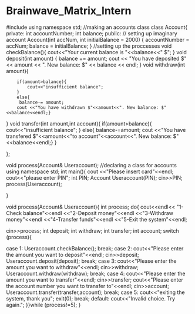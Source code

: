 # Brainwave_Matrix_Intern
#include <iostream>
using namespace std;
//making an accounts class
class Account{
    private:
int accountNumber;
int balance;
public:
// setting up imaginary account
  Account(int accNum, int initialBalance = 2000) {
        accountNumber = accNum;
        balance = initialBalance;
    }
    //setting up the proccesses
void checkBalance(){
cout<<"Your current balance is "<<balance<<" $";
}
void deposit(int amount) {
        balance += amount;
        cout << "You have deposited $" << amount << ". New balance: $" << balance << endl;
    }
void withdraw(int amount){

        if(amount>balance){
            cout<<"insufficient balance";
        }
        else{
         balance-= amount;
        cout <<"You have withdrawn $"<<amount<<". New balance: $"<<balance<<endl;}
}
void transfer(int amount,int account){
     if(amount>balance){
            cout<<"insufficient balance";
        }
        else{
        balance-=amount;
        cout <<"You have transfered $"<<amount<<"to account"<<account<<". New balance: $"<<balance<<endl;}
}


};

void process(Account& Useraccount);
//declaring a class for accounts
using namespace std;
int main(){
cout <<"Please insert card"<<endl;
cout<<"please enter PIN";
int PIN;
Account Useraccount(PIN);
cin>>PIN;
process(Useraccount);


}


void process(Account& Useraccount){
    int process;
 do{
cout<<endl<<
   "1-Check balance"<<endl
<<"2-Deposit money"<<endl
<<"3-Withdraw money"<<endl
<<"4-Transfer funds"<<endl
<<"5-Exit the system"<<endl;

cin>>process;
int deposit;
int withdraw;
int transfer;
int account;
    switch (process){

case 1: Useraccount.checkBalance();
        break;
case 2: cout<<"Please enter the amount you want to deposit"<<endl;
        cin>>deposit;
        Useraccount.deposit(deposit);
break;
case 3: cout<<"Please enter the amount you want to withdraw"<<endl;
        cin>>withdraw;
        Useraccount.withdraw(withdraw);
        break;
case 4: cout<<"Please enter the amount you want to transfer"<<endl;
        cin>>transfer;
        cout<<"Please enter the account number you want to transfer to"<<endl;
        cin>>account;
        Useraccount.transfer(transfer,account);
        break;
case 5:
    cout<<"exiting the system, thank you";
    exit(0);
break;
default: cout<<"Invalid choice. Try again.";
}}while (process!=5);
}
